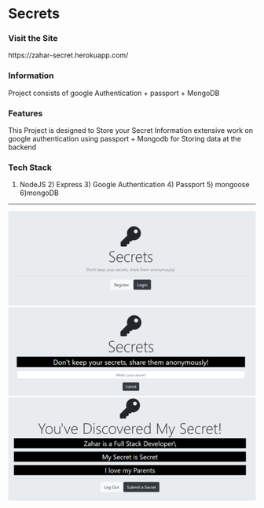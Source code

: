 # Secrets

<h3>Visit the Site</h3> https://zahar-secret.herokuapp.com/

<h3>Information </h3> Project consists of google Authentication + passport + MongoDB

<h3>Features </h3> This Project is designed to Store your Secret Information extensive work on google authentication using passport + Mongodb for Storing data at the backend 

<h3>Tech Stack </h3>  

1) NodeJS 2) Express 3) Google Authentication 4) Passport 5) mongoose 6)mongoDB 

<hr>  

<img src="secret.png" >
<img src="secret3.png" >
<img src="secret2.png" >
